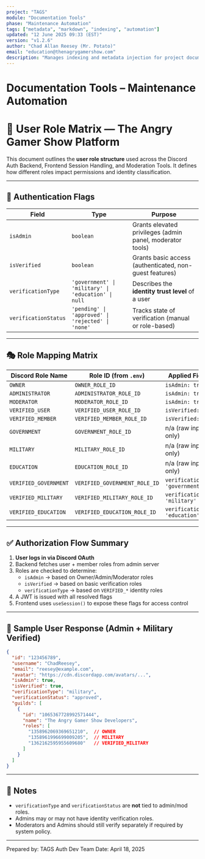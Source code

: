 ```yaml
---
project: "TAGS"
module: "Documentation Tools"
phase: "Maintenance Automation"
tags: ["metadata", "markdown", "indexing", "automation"]
updated: "12 June 2025 09:33 (EST)"
version: "v1.2.6"
author: "Chad Allan Reesey (Mr. Potato)"
email: "education@thenagrygamershow.com"
description: "Manages indexing and metadata injection for project documentation."
---
```


# Documentation Tools – Maintenance Automation
# 🧩 User Role Matrix — The Angry Gamer Show Platform

This document outlines the **user role structure** used across the Discord Auth Backend, Frontend Session Handling, and Moderation Tools. It defines how different roles impact permissions and identity classification.

---

## 🔐 Authentication Flags

| Field               | Type                                      | Purpose                                                        |
|--------------------|-------------------------------------------|----------------------------------------------------------------|
| `isAdmin`          | `boolean`                                 | Grants elevated privileges (admin panel, moderator tools)      |
| `isVerified`       | `boolean`                                 | Grants basic access (authenticated, non-guest features)        |
| `verificationType` | `'government' \| 'military' \| 'education' \| null` | Describes the **identity trust level** of a user               |
| `verificationStatus` | `'pending' \| 'approved' \| 'rejected' \| 'none'` | Tracks state of verification (manual or role-based)            |

---

## 🎭 Role Mapping Matrix

| Discord Role Name     | Role ID (from `.env`)                 | Applied Field(s)                      |
|------------------------|----------------------------------------|----------------------------------------|
| `OWNER`                | `OWNER_ROLE_ID`                        | `isAdmin: true`                        |
| `ADMINISTRATOR`        | `ADMINISTRATOR_ROLE_ID`                | `isAdmin: true`                        |
| `MODERATOR`            | `MODERATOR_ROLE_ID`                    | `isAdmin: true`                        |
| `VERIFIED_USER`        | `VERIFIED_USER_ROLE_ID`                | `isVerified: true`                     |
| `VERIFIED_MEMBER`      | `VERIFIED_MEMBER_ROLE_ID`              | `isVerified: true`                     |
| `GOVERNMENT`           | `GOVERNMENT_ROLE_ID`                   | n/a (raw input only)                   |
| `MILITARY`             | `MILITARY_ROLE_ID`                     | n/a (raw input only)                   |
| `EDUCATION`            | `EDUCATION_ROLE_ID`                    | n/a (raw input only)                   |
| `VERIFIED_GOVERNMENT`  | `VERIFIED_GOVERNMENT_ROLE_ID`          | `verificationType: 'government'`      |
| `VERIFIED_MILITARY`    | `VERIFIED_MILITARY_ROLE_ID`            | `verificationType: 'military'`        |
| `VERIFIED_EDUCATION`   | `VERIFIED_EDUCATION_ROLE_ID`           | `verificationType: 'education'`       |

---

## ✅ Authorization Flow Summary

1. **User logs in via Discord OAuth**
2. Backend fetches user + member roles from admin server
3. Roles are checked to determine:
   - `isAdmin` → based on Owner/Admin/Moderator roles
   - `isVerified` → based on basic verification roles
   - `verificationType` → based on `VERIFIED_*` identity roles
4. A JWT is issued with all resolved flags
5. Frontend uses `useSession()` to expose these flags for access control

---

## 🧪 Sample User Response (Admin + Military Verified)
```json
{
  "id": "123456789",
  "username": "ChadReesey",
  "email": "reesey@example.com",
  "avatar": "https://cdn.discordapp.com/avatars/...",
  "isAdmin": true,
  "isVerified": true,
  "verificationType": "military",
  "verificationStatus": "approved",
  "guilds": [
    {
      "id": "1065367728992571444",
      "name": "The Angry Gamer Show Developers",
      "roles": [
        "1358962069369651210",  // OWNER
        "1358961996699009205",  // MILITARY
        "1362162595955609680"   // VERIFIED_MILITARY
      ]
    }
  ]
}
```

---

## 📌 Notes
- `verificationType` and `verificationStatus` are **not** tied to admin/mod roles.
- Admins may or may not have identity verification roles.
- Moderators and Admins should still verify separately if required by system policy.

---

Prepared by: TAGS Auth Dev Team
Date: April 18, 2025

